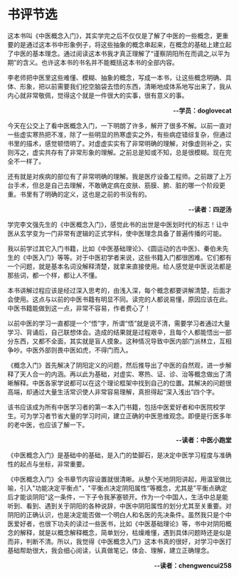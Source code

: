 # 书评节选



这本书叫《中医概念入门》，其实学完之后不仅仅是了解了中医的一些概念，更重要的是通过这本书中形象例子，将这些抽象的概念串起来，在概念的基础上建立起了中医的基本理念。通过阅读这本书我才真正理解了“谨察阴阳所在而调之,以平为期”的含义。也许这本书的书名并不能概括这本书的全部内容。

李老师把中医里这些难懂、模糊、抽象的概念，写成一本书，让这些概念明确、具体、形象，把以前需要我们挖空脑袋去悟的东西，清晰地成体系地写出来了，我从内心就非常敬佩，觉得这个就是一件很大的实事，很有意义的事。

<p align="right"><b>--学员：doglovecat</b></p>



今天在公交上了看中医概念入门，一下明朗了许多，解开了很多不解。以前一直对一些虚实寒热把不准，除了一些明显的热寒虚实之外，有些病症错综复杂，但通过书里的描术，感觉顿悟明了。对虚虚实实有了非常明确的理解，对像虚则补之，实则泻之，虚实共存有了非常形象的理解。之前总是知或不知，总是很模糊。现在完全不一样了。

还有就是对疾病的部位有了非常明确的理解。我是医疗设备工程师。之前跟了上万台手术，但总是自己去理解，不敢确定病在皮肤、筋膜、腑、脏的哪一个阶段更重。书里有了明确的定义，这也是之前的书没有的。

<p align="right"><b>--读者：四逆汤</b></p>



学完李文强先生的《中医概念入门》，感觉此书的出世是中医划时代的标志！让中医从玄学变为一门非常有逻辑的正式学科，使中医理念具备了普遍传播的可能。

我以前学过其它入门书籍，比如《中医基础理论》、《圆运动的古中医》、秦伯未先生的《中医入门》等等。对于中医初学者来说，这些书籍入门都很困难。它们都有一个问题，就是基本名词没解释清楚，就拿来直接使用。给人感觉是中医说法都是那些词，都一个样，都让人不懂。

本书讲解过程应该是经过深入思考的，由浅入深，每个概念都要讲解清楚，后面才会使用。这点与以前的中医书籍有明显不同。读完的人都说易懂，原因应该在此。中医书籍能做到这一点，非常不容易，作者费心了！

以前中医的学习一直都提一个“悟”字，所谓“悟”就是说不清，需要学习者通过大量学习、背诵后，自己联想体会。造成的结果就是过程艰辛，且每个人都能悟出一部分东西，又都不全面，其实就是盲人摸象。这种情况导致中医内部门派林立，互相争吵。中医外部则畏中医如虎，不得门而入。

《概念入门》首先解决了阴阳定义的问题，然后推导出了中医的自然观，进一步解释了天人合一的内涵。再以此为基础，对虚实、寒热、证、诊、治等概念做出了清晰解释。中医各家学说都可以在这个理论框架中找到自己的位置。其解决的问题很高端，却通过大量生活常识使人非常容易理解，真担得起“深入浅出”四个字。

该书应该成为所有中医学习者的第一本入门书籍，包括中医爱好者和中医院校学生。可为学习者节省大量的学习时间，建立正确的中医思维观念。即便是行医多年的老中医，也应该了解一下。

<p align="right"><b>--读者：中医小跑堂</b></p>



《中医概念入门》是基础中的基础，是入门的垫脚石，是决定中医学习程度与准确性的起点与坐标，非常重要。

   《中医概念入门》全书章节内容设置就很清晰。从整个天地阴阳讲起，用温室做比喻，引入"功能决定平衡点"，"平衡点决定阴阳属性“等概念，尤其是”平衡点确定后才能谈阴阳"这一条件，一下子令我茅塞顿开。作为一个中国人，生活中总是能听到、看到、遇到关于阴阳的各种说辞，中医中阴阳属性的划分尤其至关重要。对阴阳的正确认识，也是决定能否做一个明白人和名医的先决条件。虽然我只是个中医爱好者，也很下功夫的读过一些医书，比如《中医基础理论》等，书中对阴阳概念的解释，就是以概念解释概念，简单划分，枯燥难懂，遇到具体问题時还是似是而非，判断不清。所以，我觉得《中医概念入门》这本书真的很好，对学习中医打基础帮助很大，我会细心阅读，认真做笔记，体会、理解，建立正确理念。

<p align="right"><b>--读者：chengwencui258</b></p>



